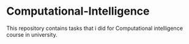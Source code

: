 # Computational-Intelligence
This repository contains tasks that i did for Computational intelligence course in university.